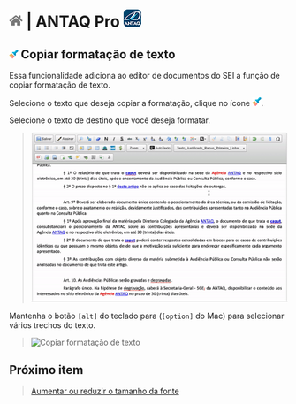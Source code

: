 # [![Home](../img/home.png)](../) |  ANTAQ Pro ![Icone](../img/icon-32.png)

## ![Copiar formatação de texto](../img/icon-copiarformatacao.png) Copiar formatação de texto

Essa funcionalidade adiciona ao editor de documentos do SEI a função de copiar formatação de texto.

Selecione o texto que deseja copiar a formatação, clique no ícone ![Copiar formatação de texto](../img/icon-copiarformatacao.png). 

Selecione o texto de destino que você deseja formatar.

> ![Copiar formatação de texto](../img/tela-copiarformatacao.gif) 

Mantenha o botão `[alt]` do teclado para (`[option]` do Mac) para selecionar vários trechos do texto.

> ![Copiar formatação de texto](../img/tela-copiarformatacao2.gif) 

## Próximo item

> [Aumentar ou reduzir o tamanho da fonte](./AUMENTARFONTE.md)
